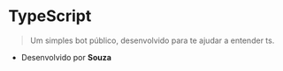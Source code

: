 # TypeScript
> Um simples bot público, desenvolvido para te ajudar a entender ts.
- Desenvolvido por **Souza**